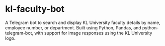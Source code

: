 # kl-faculty-bot
A Telegram bot to search and display KL University faculty details by name, employee number, or department. Built using Python, Pandas, and python-telegram-bot, with support for image responses using the KL University logo.
